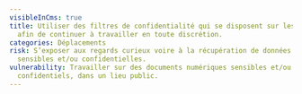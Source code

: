 ```yaml
---
visibleInCms: true
title: Utiliser des filtres de confidentialité qui se disposent sur les écrans,
  afin de continuer à travailler en toute discrétion.
categories: Déplacements
risk: S’exposer aux regards curieux voire à la récupération de données dites
  sensibles et/ou confidentielles.
vulnerability: Travailler sur des documents numériques sensibles et/ou
  confidentiels, dans un lieu public.
---
```

